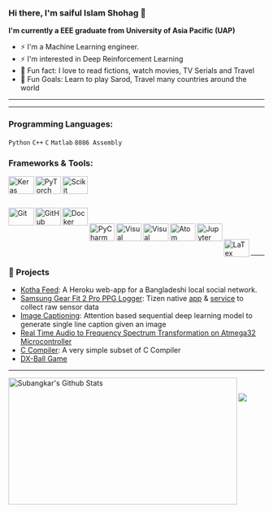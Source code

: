 ### Hi there, I'm saiful Islam Shohag 👋

**I'm currently a EEE graduate from University of Asia Pacific (UAP)**
- ⚡  I'm a Machine Learning engineer.
- ⚡  I'm interested in Deep Reinforcement Learning
- 👯 Fun fact: I love to read fictions, watch movies, TV Serials and Travel
- 🥅 Fun Goals: Learn to play Sarod, Travel many countries around the world

---

---

### Programming Languages:
<!-- [<img align="left" alt="Python" width="50px" height="35px" src="https://i.ibb.co/PFRJPD6/image.png" />](https://www.python.org/)

[<img align="left" alt="C" width="50px" height="35px" src="https://i.ibb.co/fNb1J47/image.png" />](https://en.wikipedia.org/wiki/C_(programming_language))

[<img align="left" alt="Matlab" width="50px" height="35px" src="https://i.ibb.co/K5sz46B/image.png" />](https://www.mathworks.com/products/matlab.html)
[<img align="left" alt="Assembly" width="50px" height="35px" src="https://i.ibb.co/9wythsn/image.png" />](https://jbwyatt.com/253/emu/asm_tutorial_01.html) -->
`Python` `C++` `C` `Matlab` `8086 Assembly`
<br />
    
### Frameworks & Tools:


[<img align="left" alt="Keras" width="50px" height="35px" src="https://i.ibb.co/fGjD3Ns/image.png" />](https://keras.io/)
[<img align="left" alt="PyTorch" width="50px" height="35px" src="https://i.ibb.co/mFzwkV2/image.png" />](https://pytorch.org/)
[<img align="left" alt="Scikit Learn" width="50px" height="35px" src="https://i.ibb.co/HhxPLyH/image.png" />](https://scikit-learn.org/)
<br />

<br />

[<img align="left" alt="Git" width="50px" height="35px" src="https://i.ibb.co/RpqgDfp/image.png" />](https://git-scm.com/)
[<img align="left" alt="GitHub" width="50px" height="35px" src="https://i.ibb.co/h26m6bp/image.png" />](https://github.com/)
[<img align="left" alt="Docker" width="50px" height="35px" src="https://i.ibb.co/rxvmJ9X/image.png" />](http://docker.io/)
<br />

[<img align="left" alt="PyCharm" width="50px" height="35px" src="https://i.ibb.co/whg19gH/image.png" />](https://www.jetbrains.com/pycharm/)

[<img align="left" alt="Visual Studio" width="50px" height="35px" src="https://i.ibb.co/nc0QqHt/image.png" />](https://visualstudio.microsoft.com/)
[<img align="left" alt="Visual Studio Code" width="50px" height="35px" src="https://i.ibb.co/Wxt9zvg/image.png" />](https://code.visualstudio.com/)
[<img align="left" alt="Atom" width="50px" height="35px" src="https://i.ibb.co/j86VLn6/image.png" />](https://atom.io/)
[<img align="left" alt="Jupyter Notebook" width="50px" height="35px" src="https://i.ibb.co/GMLxXcg/image.png" />](https://jupyter.org/)
<br />

[<img align="left" alt="LaTex" width="50px" height="35px" src="https://i.ibb.co/Cn5G0MZ/image.png" />](https://www.latex-project.org/)

<br />

---

### 📕 Projects
- [Kotha Feed](https://github.com/ssohug/Kotha-Feed-Classifier): A Heroku web-app for a Bangladeshi local social network.
- [Samsung Gear Fit 2 Pro PPG Logger](https://github.com/Subangkar/Tizen-Sensor-Raw-Data-Saving-Service): Tizen native [app](https://github.com/Subangkar/Gear-Fit-2-Sensor-Raw-Data-Sync) & [service](https://github.com/Subangkar/Tizen-Sensor-Raw-Data-Saving-Service) to collect raw sensor data
- [Image Captioning](https://github.com/Subangkar/Image-Captioning-Attention-PyTorch): Attention based sequential deep learning model to generate single line caption given an image
- [Real Time Audio to Frequency Spectrum Transformation on Atmega32 Microcontroller](https://github.com/Subangkar/Real-Time-Audio-to-Frequency-Spectrum-Transformation-on-Atmega32)
- [C Compiler](https://github.com/Subangkar/Compiler-CSE-310-BUET): A very simple subset of C Compiler
- [DX-Ball Game](https://github.com/Subangkar/DX-Ball-iGraphics-Project-BUET)

---

<img align="left" height="250px" width="450px" alt="Subangkar's Github Stats" src="https://github-readme-stats.vercel.app/api?username=Subangkar&show_icons=true&hide_border=true&theme=radical&count_private=true" />
<!--
<img align="left" height="250px" width="400px" alt="Topmost Used Languages" src="https://github-readme-stats.vercel.app/api/top-langs/?username=Subangkar&layout=compact&hide_border=true&theme=radical" />
-->
<br />
 

  
  
![](https://komarev.com/ghpvc/?username=Subangkar)


[website]: https://sites.google.com/Subangkar
[twitter]: https://twitter.com/Subangkar_Kr
[youtube]: https://www.youtube.com/channel/UCZXpAN0rFHIsnGfvvAgRXgA
[instagram]: https://www.instagram.com/subangkar.karmaker
[linkedin]: https://www.linkedin.com/in/saiful-sohug


<!--
**Subangkar/Subangkar** is a ✨ _special_ ✨ repository because its `README.md` (this file) appears on your GitHub profile.

Here are some ideas to get you started:

- 🔭 I’m currently working on ...
- 🌱 I’m currently learning ...
- 👯 I’m looking to collaborate on ...
- 🤔 I’m looking for help with ...
- 💬 Ask me about ...
- 📫 How to reach me: ...
- 😄 Pronouns: ...
- ⚡ Fun fact: ...
-->
